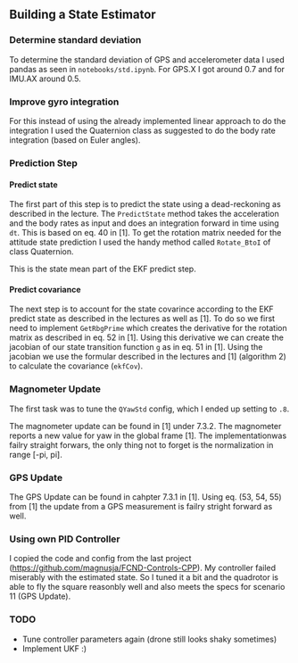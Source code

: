 ## Building a State Estimator

### Determine standard deviation

To determine the standard deviation of GPS and accelerometer data I used pandas as seen in `notebooks/std.ipynb`. For GPS.X I got around 0.7 and for IMU.AX around 0.5.

### Improve gyro integration

For this instead of using the already implemented linear approach to do the integration I used the Quaternion class as suggested to do the body rate integration (based on Euler angles).

### Prediction Step

#### Predict state

The first part of this step is to predict the state using a dead-reckoning as described in the lecture. The `PredictState` method takes the acceleration and the body rates as input and does an integration forward in time using `dt`. This is based on eq. 40 in [1]. To get the rotation matrix needed for the attitude state prediction I used the handy method called `Rotate_BtoI` of class Quaternion.

This is the state mean part of the EKF predict step.

#### Predict covariance

The next step is to account for the state covarince according to the EKF predict state as described in the lectures as well as [1]. To do so we first need to implement `GetRbgPrime` which creates the derivative for the rotation matrix as described in eq. 52 in [1].
Using this derivative we can create the jacobian of our state transition function `g` as in eq. 51 in [1]. Using the jacobian we use the formular described in the lectures and [1] (algorithm 2) to calculate the covariance (`ekfCov`).

### Magnometer Update

The first task was to tune the `QYawStd` config, which I ended up setting to `.8`.

The magnometer update can be found in [1] under 7.3.2. The magnometer reports a new value for yaw in the global frame [1]. The implementationwas failry straight forwars, the only thing not to forget is the normalization in range [-pi, pi].

### GPS Update

The GPS Update can be found in cahpter 7.3.1 in [1]. Using eq. (53, 54, 55) from [1] the update from a GPS measurement is failry stright forward as well.

### Using own PID Controller

I copied the code and config from the last project (https://github.com/magnusja/FCND-Controls-CPP). My controller failed miserably with the estimated state. So I tuned it a bit and the quadrotor is able to fly the square reasonbly well and also meets the specs for scenario 11 (GPS Update).

### TODO

* Tune controller parameters again (drone still looks shaky sometimes)
* Implement UKF :)

